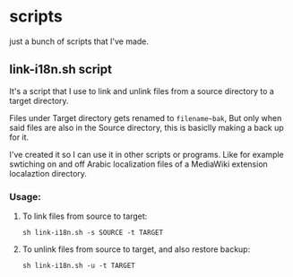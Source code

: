 # scripts
just a bunch of scripts that I've made.

## link-i18n.sh script
It's a script that I use to link and unlink files from a source directory to a target directory.

Files under Target directory gets renamed to `filename~bak`, But only when said files are also
in the Source directory, this is basiclly making a back up for it.

I've created it so I can use it in other scripts or programs.
Like for example swtiching on and off Arabic localization files of a MediaWiki extension localaztion directory.

### Usage:
1. To link files from source to target:

    `sh link-i18n.sh -s SOURCE -t TARGET`
2. To unlink files from source to target, and also restore backup:

    `sh link-i18n.sh -u -t TARGET`
